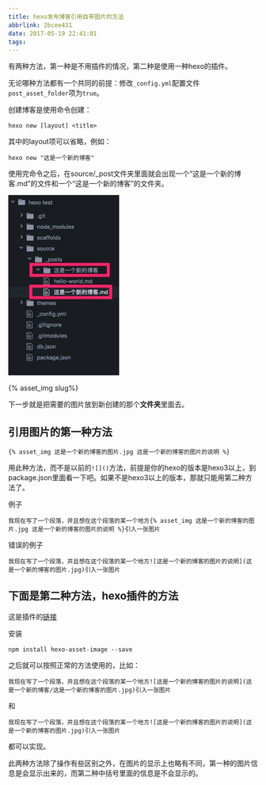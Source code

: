 ```yaml
---
title: hexo发布博客引用自带图片的方法
abbrlink: 2bcee431
date: 2017-05-19 22:41:01
tags:
---
```

有两种方法，第一种是不用插件的情况，第二种是使用一种hexo的插件。

无论哪种方法都有一个共同的前提：修改`_config.yml`配置文件`post_asset_folder`项为`true`。

创建博客是使用命令创建：

~~~
hexo new [layout] <title>
~~~

其中的layout项可以省略，例如：

~~~
hexo new "这是一个新的博客"
~~~

使用完命令之后，在source/_post文件夹里面就会出现一个“这是一个新的博客.md”的文件和一个“这是一个新的博客”的文件夹。

![这是一个新的博客的图片](/img/2017/hexo发布博客引用自带图片的方法/Jietu20170519-223817.jpg)
 
{% asset_img slug%}

下一步就是把需要的图片放到新创建的那个**文件夹**里面去。

## 引用图片的第一种方法

~~~
{% asset_img 这是一个新的博客的图片.jpg 这是一个新的博客的图片的说明 %}
~~~

用此种方法，而不是以前的`![]()`方法，前提是你的hexo的版本是hexo3以上，到package.json里面看一下吧。如果不是hexo3以上的版本，那就只能用第二种方法了。

例子

~~~
我现在写了一个段落，并且想在这个段落的某一个地方{% asset_img 这是一个新的博客的图片.jpg 这是一个新的博客的图片的说明 %}引入一张图片
~~~

错误的例子

~~~
我现在写了一个段落，并且想在这个段落的某一个地方![这是一个新的博客的图片的说明](这是一个新的博客的图片.jpg)引入一张图片
~~~
## 下面是第二种方法，hexo插件的方法

这是插件的[链接](https://github.com/CodeFalling/hexo-asset-image)

安装

~~~
npm install hexo-asset-image --save
~~~

之后就可以按照正常的方法使用的，比如：

~~~
我现在写了一个段落，并且想在这个段落的某一个地方![这是一个新的博客的图片的说明](这是一个新的博客/这是一个新的博客的图片.jpg)引入一张图片
~~~

和

~~~
我现在写了一个段落，并且想在这个段落的某一个地方![这是一个新的博客的图片的说明](这是一个新的博客的图片.jpg)引入一张图片
~~~

都可以实现。

此两种方法除了操作有些区别之外，在图片的显示上也略有不同，第一种的图片信息是会显示出来的，而第二种中括号里面的信息是不会显示的。
